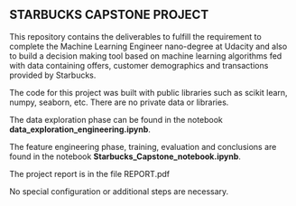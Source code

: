 
## STARBUCKS CAPSTONE PROJECT


This repository contains the deliverables to fulfill the requirement to complete the Machine Learning Engineer nano-degree at Udacity and also to build a decision making tool based on machine learning algorithms fed with data containing offers, customer demographics and transactions provided by Starbucks. 

The code for this project was built with public libraries such as scikit learn, numpy, seaborn, etc. There are no private data or libraries.

The data exploration phase can be found in the notebook **data_exploration_engineering.ipynb**.

The feature engineering phase, training, evaluation and conclusions are found in the notebook **Starbucks_Capstone_notebook.ipynb**.

The project report is in the file REPORT.pdf



No special configuration or additional steps are necessary.
